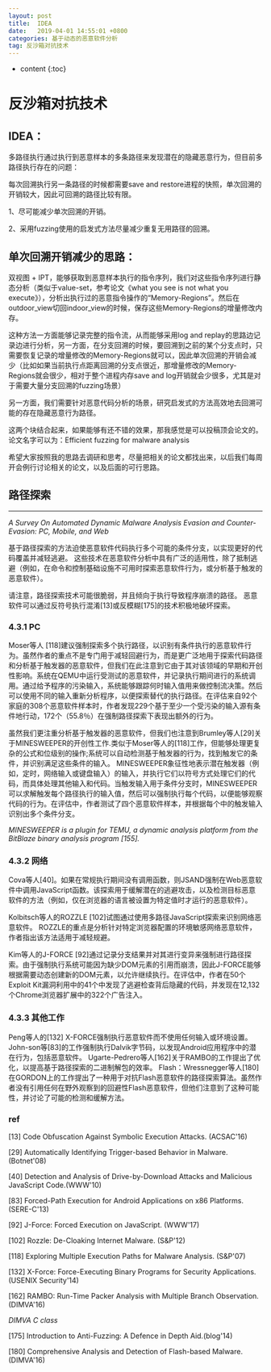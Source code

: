 ```yaml
---
layout: post
title:  IDEA
date:   2019-04-01 14:55:01 +0800
categories: 基于动态的恶意软件分析
tag: 反沙箱对抗技术
---
```

* content
{:toc}


# 反沙箱对抗技术

## IDEA：

多路径执行通过执行到恶意样本的多条路径来发现潜在的隐藏恶意行为，但目前多路径执行存在的问题：

每次回溯执行另一条路径的时候都需要save and restore进程的快照，单次回溯的开销较大，因此可回溯的路径比较有限。

1、尽可能减少单次回溯的开销。

2、采用fuzzing使用的启发式方法尽量减少重复无用路径的回溯。



## 单次回溯开销减少的思路：

 

双视图 + IPT，能够获取到恶意样本执行的指令序列，我们对这些指令序列进行静态分析（类似于value-set，参考论文《what you see is not what you execute》），分析出执行过的恶意指令操作的“Memory-Regions”。然后在outdoor_view切回indoor_view的时候，保存这些Memory-Regions的增量修改内存。

这种方法一方面能够记录完整的指令流，从而能够采用log and replay的思路边记录边进行分析，另一方面，在分支回溯的时候，要回溯到之前的某个分支点时，只需要恢复记录的增量修改的Memory-Regions就可以，因此单次回溯的开销会减少（比如如果当前执行点距离回溯的分支点很近，那增量修改的Memory-Regions就会很少，相对于整个进程内存save and log开销就会少很多，尤其是对于需要大量分支回溯的fuzzing场景）



另一方面，我们需要针对恶意代码分析的场景，研究启发式的方法高效地去回溯可能的存在隐藏恶意行为路径。

这两个块结合起来，如果能够有还不错的效果，那我感觉是可以投稿顶会论文的。论文名字可以为：Efficient fuzzing for malware analysis 

希望大家按照我的思路去调研和思考，尽量把相关的论文都找出来，以后我们每周开会例行讨论相关的论文，以及后面的可行思路。



## 路径探索

---

*A Survey On Automated Dynamic Malware Analysis Evasion and Counter-Evasion: PC, Mobile, and Web*

基于路径探索的方法迫使恶意软件代码执行多个可能的条件分支，以实现更好的代码覆盖并减轻逃避。 这些技术在恶意软件分析中具有广泛的适用性，除了抵制逃避（例如，在命令和控制基础设施不可用时探索恶意软件行为，或分析基于触发的恶意软件）。

请注意，路径探索技术可能很脆弱，并且倾向于执行导致程序崩溃的路径。 恶意软件可以通过反符号执行混淆[13]或反模糊[175]的技术积极地破坏探索。

### 4.3.1 PC

 Moser等人 [118]建议强制探索多个执行路径，以识别有条件执行的恶意软件行为。虽然作者的重点不是专门用于减轻回避行为，而是更广泛地用于探索代码路径和分析基于触发器的恶意软件，但我们在此注意到它由于其对该领域的早期和开创性影响。系统在QEMU中运行受测试的恶意软件，并记录执行期间进行的系统调用。通过给予程序的污染输入，系统能够跟踪何时输入值用来做控制流决策。然后可以使用不同的输入重新分析程序，以便探索替代的执行路径。在评估来自92个家庭的308个恶意软件样本时，作者发现229个基于至少一个受污染的输入源有条件地行动，172个（55.8％）在强制路径探索下表现出额外的行为。

虽然我们更注重分析基于触发器的恶意软件，但我们也注意到Brumley等人[29]关于MINESWEEPER的开创性工作.类似于Moser等人的[118]工作，但能够处理更复杂的公式和位级别的操作;系统可以自动检测基于触发器的行为，找到触发它的条件，并识别满足这些条件的输入。 MINESWEEPER象征性地表示潜在触发器（例如，定时，网络输入或键盘输入）的输入，并执行它们以符号方式处理它们的代码，而具体处理其他输入和代码。当触发输入用于条件分支时，MINESWEEPER可以求解触发每个路径执行的输入值，然后可以强制执行每个代码，以便能够观察代码的行为。在评估中，作者测试了四个恶意软件样本，并根据每个中的触发输入识别出多个条件分支。

*MINESWEEPER is a plugin for TEMU, a dynamic analysis platform from the BitBlaze binary analysis program [155].*

### 4.3.2 网络

 Cova等人[40]。如果在常规执行期间没有调用函数，则JSAND强制在Web恶意软件中调用JavaScript函数。该探索用于缓解潜在的逃避攻击，以及检测目标恶意软件的方法（例如，仅在浏览器的语言被设置为特定值时才运行的恶意软件）。

Kolbitsch等人的ROZZLE [102]试图通过使用多路径JavaScript探索来识别网络恶意软件。 ROZZLE的重点是分析针对特定浏览器配置的环境敏感网络恶意软件，作者指出该方法适用于减轻规避。

Kim等人的J-FORCE [92]通过记录分支结果并对其进行变异来强制进行路径探索。由于强制执行系统可能因为缺少DOM元素的引用而崩溃，因此J-FORCE能够根据需要动态创建新的DOM元素，以允许继续执行。在评估中，作者在50个Exploit Kit漏洞利用中的41个中发现了逃避检查背后隐藏的代码，并发现在12,132个Chrome浏览器扩展中的322个广告注入。

### 4.3.3 其他工作

Peng等人的[132] X-FORCE强制执行恶意软件而不使用任何输入或环境设置。 John-son等[83]的工作强制执行Dalvik字节码，以发现Android应用程序中的潜在行为，包括恶意软件。 Ugarte-Pedrero等人[162]关于RAMBO的工作提出了优化，以提高基于路径探索的二进制解包的效率。
Flash：Wressnegger等人[180]在GORDON上的工作提出了一种用于对抗Flash恶意软件的路径探索算法。虽然作者没有引用任何在野外观察到的回避性Flash恶意软件，但他们注意到了这种可能性，并讨论了可能的检测和缓解方法。

### ref

[13] Code Obfuscation Against Symbolic Execution Attacks. (ACSAC'16)

[29] Automatically Identifying Trigger-based Behavior in Malware.(Botnet'08)

[40] Detection and Analysis of Drive-by-Download Attacks and Malicious JavaScript Code.(WWW'10)

[83] Forced-Path Execution for Android Applications on x86 Platforms. (SERE-C'13)

[92] J-Force: Forced Execution on JavaScript. (WWW'17)

[102] Rozzle: De-Cloaking Internet Malware. (S&P'12)

[118] Exploring Multiple Execution Paths for Malware Analysis. (S&P'07)

[132] X-Force: Force-Executing Binary Programs for Security Applications. (USENIX Security'14)

[162] RAMBO: Run-Time Packer Analysis with Multiple Branch Observation. (DIMVA'16)

*DIMVA C class*

[175] Introduction to Anti-Fuzzing: A Defence in Depth Aid.(blog'14)

[180] Comprehensive Analysis and Detection of Flash-based Malware. (DIMVA'16)

